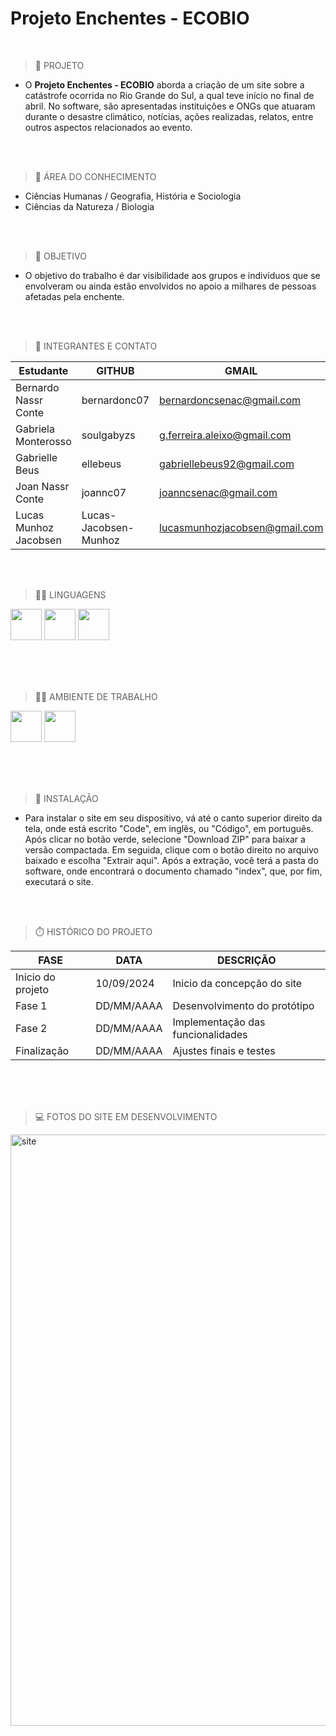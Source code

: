 ### <h1>Projeto Enchentes - ECOBIO</h1> 
<br>

> 📂 PROJETO

+ O **Projeto Enchentes - ECOBIO** aborda a criação de um site sobre a catástrofe ocorrida no Rio Grande do Sul, a qual teve início no final de abril. No software, são apresentadas instituições e ONGs que atuaram durante o desastre climático, notícias, ações realizadas, relatos, entre outros aspectos relacionados ao evento.

<br><br>

> 📖 ÁREA DO CONHECIMENTO
+ Ciências Humanas / Geografia, História e Sociologia
+ Ciências da Natureza / Biologia
  
<br><br>

 > 🎯 OBJETIVO

 + O objetivo do trabalho é dar visibilidade aos grupos e indivíduos que se envolveram ou ainda estão envolvidos no apoio a milhares de pessoas afetadas pela enchente.


<br><br>


> 👥 INTEGRANTES E CONTATO 

| Estudante             | GITHUB                 | GMAIL                             |
| --------------------  |------------------------|-----------------------------------|
| Bernardo Nassr Conte  | bernardonc07           | bernardoncsenac@gmail.com         |
| Gabriela Monterosso   | soulgabyzs             | g.ferreira.aleixo@gmail.com       |
| Gabrielle Beus        | ellebeus               | gabriellebeus92@gmail.com         |
| Joan Nassr Conte      | joannc07               | joanncsenac@gmail.com             |
| Lucas Munhoz Jacobsen | Lucas-Jacobsen-Munhoz  | lucasmunhozjacobsen@gmail.com     |

<br><br>

> 👨‍💻 LINGUAGENS

<div - display = "Inline">
<link rel="stylesheet" type='text/css' href="https://cdn.jsdelivr.net/gh/devicons/devicon@latest/devicon.min.css" />

<img witdh = '50' height = '50' src="https://cdn.jsdelivr.net/gh/devicons/devicon@latest/icons/css3/css3-original.svg" />

<link rel="stylesheet" type='text/css' href="https://cdn.jsdelivr.net/gh/devicons/devicon@latest/devicon.min.css" />

<img width = '50' height = '50' src="https://cdn.jsdelivr.net/gh/devicons/devicon@latest/icons/html5/html5-original.svg" />
          
<link rel="stylesheet" type='text/css' href="https://cdn.jsdelivr.net/gh/devicons/devicon@latest/devicon.min.css" />

<img width = '50' height = '50' src="https://cdn.jsdelivr.net/gh/devicons/devicon@latest/icons/javascript/javascript-original.svg" />

<br><br><br>


          



> 👨‍💼 AMBIENTE DE TRABALHO

<link rel="stylesheet" type='text/css' href="https://cdn.jsdelivr.net/gh/devicons/devicon@latest/devicon.min.css" />


<img witdh = "50" height = "50" src="https://cdn.jsdelivr.net/gh/devicons/devicon@latest/icons/github/github-original.svg" />


<link rel="stylesheet" type='text/css' href="https://cdn.jsdelivr.net/gh/devicons/devicon@latest/devicon.min.css" />


<img witdh = "50" height = "50" src="https://cdn.jsdelivr.net/gh/devicons/devicon@latest/icons/vscode/vscode-original.svg" />
          
          
          
          

<br><br><br>


> 💾 INSTALAÇÃO

+ Para instalar o site em seu dispositivo, vá até o canto superior direito da tela, onde está escrito "Code", em inglês, ou "Código", em português. Após clicar no botão verde, selecione "Download ZIP" para baixar a versão compactada. Em seguida, clique com o botão direito no arquivo baixado e escolha "Extrair aqui". Após a extração, você terá a pasta do software, onde encontrará o documento chamado "index", que, por fim, executará o site.

<br><br>

> ⏱️ HISTÓRICO DO PROJETO

| FASE                | DATA       | DESCRIÇÃO                         |
| ------------------- |------------|-----------------------------------|
| Inicio do projeto   | 10/09/2024 | Inicio da concepção do site       |
| Fase 1              | DD/MM/AAAA | Desenvolvimento do protótipo      |
| Fase 2              | DD/MM/AAAA | Implementação das funcionalidades |
| Finalização         | DD/MM/AAAA | Ajustes finais e testes           |

<br><br><br>

> 💻 FOTOS DO SITE EM DESENVOLVIMENTO

<img width="946" alt="site" src="https://github.com/user-attachments/assets/0f67041f-9a31-493c-b64c-39e6f82db519">

